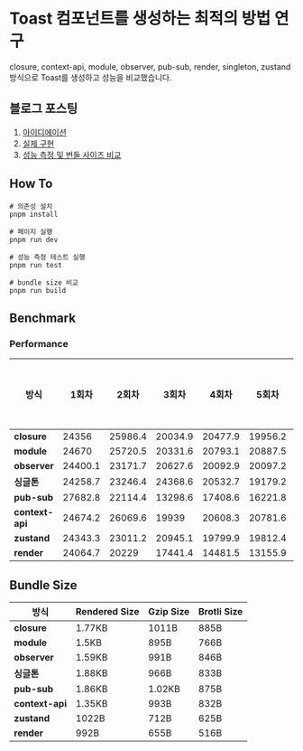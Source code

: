 # Toast 컴포넌트를 생성하는 최적의 방법 연구

closure, context-api, module, observer, pub-sub, render, singleton, zustand 방식으로 Toast를 생성하고 성능을 비교했습니다.

## 블로그 포스팅

1. [아이디에이션](https://velog.io/@hannatoo/%EB%94%A5%EB%8B%A4%EC%9D%B4%EB%B8%8C-%ED%86%A0%EC%8A%A4%ED%8A%B8-%EC%BB%B4%ED%8F%AC%EB%84%8C%ED%8A%B8%EB%A5%BC-%EB%A7%8C%EB%93%9C%EB%8A%94-%EB%B0%A9%EB%B2%95%EC%97%90-%EB%8C%80%ED%95%9C-%EA%B3%A0%EC%B0%B0)
2. [실제 구현](https://velog.io/@hannatoo/%EB%94%A5%EB%8B%A4%EC%9D%B4%EB%B8%8C-%ED%86%A0%EC%8A%A4%ED%8A%B8-%EA%B5%AC%ED%98%84%ED%95%98%EA%B8%B0-in-8-ways)
3. [성능 측정 및 번들 사이즈 비교](https://velog.io/@hannatoo/%EB%94%A5%EB%8B%A4%EC%9D%B4%EB%B8%8C-%ED%86%A0%EC%8A%A4%ED%8A%B8-%EC%BB%B4%ED%8F%AC%EB%84%8C%ED%8A%B8-%EC%84%B1%EB%8A%A5-%EC%B8%A1%EC%A0%95%ED%95%98%EA%B8%B0)

## How To

```properties
# 의존성 설치
pnpm install

# 페이지 실행
pnpm run dev

# 성능 측정 테스트 실행
pnpm run test

# bundle size 비교
pnpm run build
```

## Benchmark

### Performance

| 방식            | 1회차   | 2회차   | 3회차   | 4회차   | 5회차   | 6회차   | 7회차   | 8회차   | 9회차   | 10회차  | 평균 시간 (ms) | 전체 시간 (m) |
| --------------- | ------- | ------- | ------- | ------- | ------- | ------- | ------- | ------- | ------- | ------- | -------------- | ------------- |
| **closure**     | 24356   | 25986.4 | 20034.9 | 20477.9 | 19956.2 | 20589.6 | 20753.1 | 20673.7 | 19847   | 20553.1 | 21322.79       | 6.5           |
| **module**      | 24670   | 25720.5 | 20331.6 | 20793.1 | 20887.5 | 23659.6 | 17262.1 | 22011.3 | 15028   | 15507.3 | 20587.10       | 6.6           |
| **observer**    | 24400.1 | 23171.7 | 20627.6 | 20092.9 | 20097.2 | 19972.5 | 20678.6 | 19803.1 | 22566.5 | 20948.5 | 21235.87       | 6.5           |
| **싱글톤**      | 24258.7 | 23246.4 | 24368.6 | 20532.7 | 19179.2 | 20635.9 | 22827.9 | 19826   | 19292.4 | 21353.3 | 21552.11       | 6.5           |
| **pub-sub**     | 27682.8 | 22114.4 | 13298.6 | 17408.6 | 16221.8 | 11846   | 15549   | 14294   | 15491.8 | 12438.8 | 16634.58       | 6.8           |
| **context-api** | 24674.2 | 26069.6 | 19939   | 20608.3 | 20781.6 | 20599.2 | 21134.9 | 20253.6 | 19951.4 | 20438   | 21444.98       | 6.5           |
| **zustand**     | 24343.3 | 23011.2 | 20945.1 | 19799.9 | 19812.4 | 20117   | 20206.8 | 19388.7 | 19465   | 23358.8 | 21044.82       | 6.5           |
| **render**      | 24064.7 | 20229   | 17441.4 | 14481.5 | 13155.9 | 11610.4 | 12796.3 | 13622.2 | 17460.7 | 16489.2 | 16135.13       | 6.0           |

## Bundle Size

| 방식            | Rendered Size | Gzip Size | Brotli Size |
| --------------- | ------------- | --------- | ----------- |
| **closure**     | 1.77KB        | 1011B     | 885B        |
| **module**      | 1.5KB         | 895B      | 766B        |
| **observer**    | 1.59KB        | 991B      | 846B        |
| **싱글톤**      | 1.88KB        | 966B      | 833B        |
| **pub-sub**     | 1.86KB        | 1.02KB    | 875B        |
| **context-api** | 1.35KB        | 993B      | 832B        |
| **zustand**     | 1022B         | 712B      | 625B        |
| **render**      | 992B          | 655B      | 516B        |
